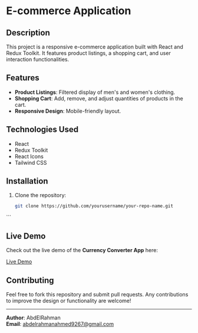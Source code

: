# E-commerce Application

## Description

This project is a responsive e-commerce application built with React and Redux Toolkit. It features product listings, a shopping cart, and user interaction functionalities.

## Features

- **Product Listings**: Filtered display of men's and women's clothing.
- **Shopping Cart**: Add, remove, and adjust quantities of products in the cart.
- **Responsive Design**: Mobile-friendly layout.

## Technologies Used

- React
- Redux Toolkit
- React Icons
- Tailwind CSS

## Installation

1. Clone the repository:
   ```bash
   git clone https://github.com/yourusername/your-repo-name.git

\`\`\`

## Live Demo

Check out the live demo of the **Currency Converter App** here:

[Live Demo](https://low-organization.surge.sh/)

## Contributing

Feel free to fork this repository and submit pull requests. Any contributions to improve the design or functionality are welcome!



---

**Author**: AbdElRahman  
**Email**: abdelrahmanahmed9267@gmail.com
